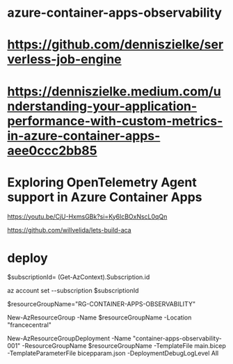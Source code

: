 # azure-container-apps-observability

# https://github.com/denniszielke/serverless-job-engine

# https://denniszielke.medium.com/understanding-your-application-performance-with-custom-metrics-in-azure-container-apps-aee0ccc2bb85

#  Exploring OpenTelemetry Agent support in Azure Container Apps

  https://youtu.be/CjU-HxmsGBk?si=Ky6lcBOxNscL0qQn

  https://github.com/willvelida/lets-build-aca

# deploy

$subscriptionId= (Get-AzContext).Subscription.id 

az account set --subscription $subscriptionId 

$resourceGroupName="RG-CONTAINER-APPS-OBSERVABILITY"

New-AzResourceGroup -Name $resourceGroupName -Location "francecentral" 
 
New-AzResourceGroupDeployment -Name "container-apps-observability-001" -ResourceGroupName $resourceGroupName -TemplateFile main.bicep -TemplateParameterFile bicepparam.json -DeploymentDebugLogLevel All